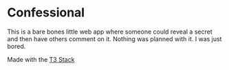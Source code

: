# Confessional

This is a bare bones little web app where someone could reveal a secret and then have others comment on it. Nothing was planned with it. I was just bored.

Made with the [T3 Stack](https://create.t3.gg/)
